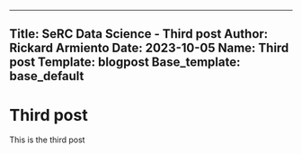--------
Title: SeRC Data Science - Third post
Author: Rickard Armiento
Date: 2023-10-05
Name: Third post
Template: blogpost
Base_template: base_default
--------

Third post
==========

This is the third post
